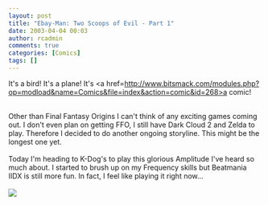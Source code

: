 ```yaml
---
layout: post
title: "Ebay-Man: Two Scoops of Evil - Part 1"
date: 2003-04-04 00:03
author: rcadmin
comments: true
categories: [Comics]
tags: []
---
```

It's a bird! It's a plane! It's <a href=http://www.bitsmack.com/modules.php?op=modload&name=Comics&file=index&action=comic&id=268>a comic!</a>
<br />

<br />
Other than Final Fantasy Origins I can't think of any exciting games coming out. I don't even plan on getting FFO, I still have Dark Cloud 2 and Zelda to play. Therefore I decided to do another ongoing storyline. This might be the longest one yet.
<br />

<br />
Today I'm heading to K-Dog's to play this glorious Amplitude I've heard so much about. I started to brush up on my Frequency skills but Beatmania IIDX is still more fun. In fact, I feel like playing it right now...<Br><br><!--more--><img src='http://dl.bitsmack.com/comics/20030404.gif'   />
